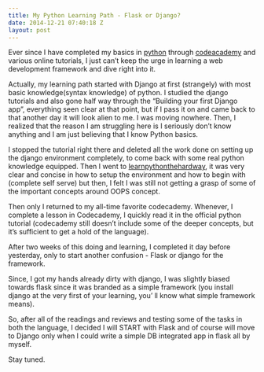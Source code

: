 ```yaml
---
title: My Python Learning Path - Flask or Django?
date: 2014-12-21 07:40:18 Z
layout: post
---
```


Ever since I have completed my basics in [python](python.org) through [codeacademy](codecademy.com) and various online tutorials, I just can’t keep the urge in learning a web development framework and dive right into it.

Actually, my learning path started with Django at first (strangely) with most basic knowledge(syntax knowledge) of python. I studied the django tutorials and also gone half way through the “Building your first Django app”, everything seen clear at that point, but if I pass it on and came back to that another day it will look alien to me. I was moving nowhere. Then, I realized that the reason I am struggling here is I seriously don’t know anything and I am just believing that I know Python basics.

I stopped the tutorial right there and deleted all the work done on setting up the django environment completely, to come back with some real python knowledge equipped. Then I went to [learnpythonthehardway](learnpythonthehardway.com), it was very clear and concise in how to setup the environment and how to begin with (complete self serve) but then, I felt I was still not getting a grasp of some of the important concepts around OOPS concept.

Then only I returned to my all-time favorite codecademy. Whenever, I complete a lesson in Codecademy, I quickly read it in the official python tutorial (codecademy still doesn’t include some of the deeper concepts, but it’s sufficient to get a hold of the language).

After two weeks of this doing and learning, I completed it day before yesterday, only to start another confusion - Flask or django for the framework.

Since, I got my hands already dirty with django, I was slightly biased towards flask since it was branded as a simple framework (you install django at the very first of your learning, you’ ll know what simple framework means).

So, after all of the readings and reviews and testing some of the tasks in both the language, I decided I will START with Flask and of course will move to Django only when I could write a simple DB integrated app in flask all by myself.

Stay tuned.
